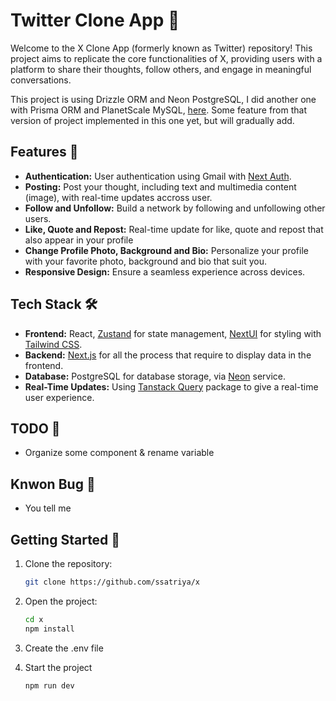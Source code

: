 # Twitter Clone App 🚀

Welcome to the X Clone App (formerly known as Twitter) repository! This project aims to replicate the core functionalities of X, providing users with a platform to share their thoughts, follow others, and engage in meaningful conversations.

This project is using Drizzle ORM and Neon PostgreSQL, I did another one with Prisma ORM and PlanetScale MySQL, [here](https://github.com/ssatriya/x-clone). Some feature from that version of project implemented in this one yet, but will gradually add.

## Features 🌟

- **Authentication:** User authentication using Gmail with [Next Auth](https://next-auth.js.org/).
- **Posting:** Post your thought, including text and multimedia content (image), with real-time updates accross user.
- **Follow and Unfollow:** Build a network by following and unfollowing other users.
- **Like, Quote and Repost:** Real-time update for like, quote and repost that also appear in your profile
- **Change Profile Photo, Background and Bio:** Personalize your profile with your favorite photo, background and bio that suit you.
- **Responsive Design:** Ensure a seamless experience across devices.

## Tech Stack 🛠️

- **Frontend:** React, [Zustand](https://zustand-demo.pmnd.rs/) for state management, [NextUI](https://nextui.org/) for styling with [Tailwind CSS](https://tailwindcss.com/).
- **Backend:** [Next.js](https://nextjs.org/) for all the process that require to display data in the frontend.
- **Database:** PostgreSQL for database storage, via [Neon](https://neon.tech/) service.
- **Real-Time Updates:** Using [Tanstack Query](https://tanstack.com/) package to give a real-time user experience.

## TODO 📝

- Organize some component & rename variable

## Knwon Bug 🐞

- You tell me

## Getting Started 🚀

1.  Clone the repository:

    ```bash
    git clone https://github.com/ssatriya/x

    ```

2.  Open the project:

    ```bash
    cd x
    npm install
    ```

3.  Create the .env file
4.  Start the project
    ```bash
    npm run dev
    ```
